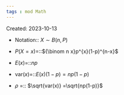 ```yaml
---
tags : mod Math
---
```

Created: 2023-10-13

- Notation:: $X\sim B(n,P)$
<!--SR:!2023-11-26,6,243-->
- $P(X=x)$=::${\binom n x}p^{x}(1-p)^{n-x}$
<!--SR:!2023-11-28,4,188-->
- $E(x)$=::$np$
<!--SR:!2023-11-25,5,230-->
- $\text{var}(x)$=::$E(x)(1-p)=np(1-p)$
<!--SR:!2023-12-07,8,223-->
- $\rho$ =:: $\sqrt{var(x)} =\sqrt{np(1-p)}$
<!--SR:!2023-12-07,16,243-->
